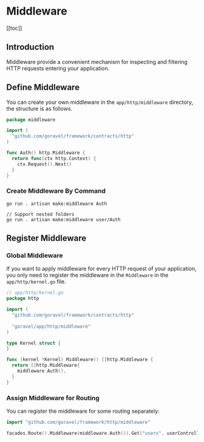 # Middleware

[[toc]]

## Introduction

Middleware provide a convenient mechanism for inspecting and filtering HTTP requests entering your application.

## Define Middleware

You can create your own middleware in the `app/http/middleware` directory, the structure is as follows.

```go
package middleware

import (
  "github.com/goravel/framework/contracts/http"
)

func Auth() http.Middleware {
  return func(ctx http.Context) {
    ctx.Request().Next()
  }
}
```

### Create Middleware By Command
```
go run . artisan make:middleware Auth

// Support nested folders
go run . artisan make:middleware user/Auth
```

## Register Middleware

### Global Middleware

If you want to apply middleware for every HTTP request of your application, you only need to register the middleware in the `Middleware` in the `app/http/kernel.go` file.

```go
// app/http/kernel.go
package http

import (
  "github.com/goravel/framework/contracts/http"
  
  "goravel/app/http/middleware"
)

type Kernel struct {
}

func (kernel *Kernel) Middleware() []http.Middleware {
  return []http.Middleware{
    middleware.Auth(),
  }
}
```

### Assign Middleware for Routing

You can register the middleware for some routing separately:

```go
import "github.com/goravel/framework/http/middleware"

facades.Route().Middleware(middleware.Auth()).Get("users", userController.Show)
```

<CommentService/>